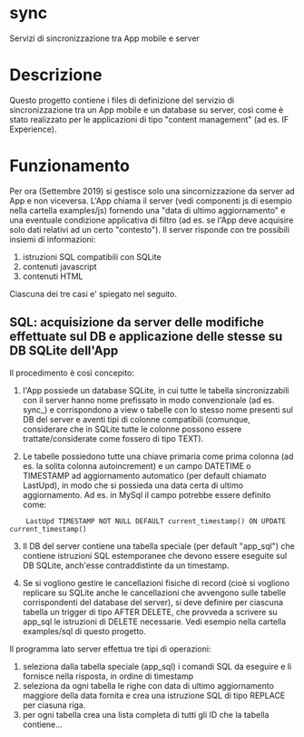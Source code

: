 # sync
Servizi di sincronizzazione tra App mobile e server

# Descrizione
Questo progetto contiene i files di definizione del servizio di sincronizzazione tra un App mobile e un database su server, 
cos&igrave; come &egrave; stato realizzato per le applicazioni di tipo "content management" (ad es. IF Experience).

# Funzionamento
Per ora (Settembre 2019) si gestisce solo una sincornizzazione da server ad App e non viceversa. L'App chiama il server 
(vedi componenti js di esempio nella cartella examples/js) fornendo una "data di ultimo aggiornamento" e una eventuale condizione applicativa di filtro (ad es. se l'App deve acquisire solo dati relativi ad un certo "contesto"). Il server risponde con tre possibili insiemi di informazioni:

1. istruzioni SQL compatibili con SQLite
2. contenuti javascript
3. contenuti HTML

Ciascuna dei tre casi e' spiegato nel seguito.

## SQL: acquisizione da server delle modifiche effettuate sul DB e applicazione delle stesse su DB SQLite dell'App
Il procedimento &egrave; cos&igrave; concepito:

1. l'App possiede un database SQLite, in cui tutte le tabella sincronizzabili con il server hanno nome prefissato in modo 
convenzionale (ad es. sync_) e corrispondono a view o tabelle con lo stesso nome presenti sul DB del server e aventi tipi 
di colonne compatibili (comunque, considerare che in SQLite tutte le colonne possono essere trattate/considerate come fossero di tipo TEXT).

2. Le tabelle possiedono tutte una chiave primaria come prima colonna (ad es. la solita colonna autoincrement) e un campo 
DATETIME o TIMESTAMP ad aggiornamento automatico (per default chiamato LastUpd), in modo che si possieda una data certa di ultimo aggiornamento. Ad es. in MySql
il campo potrebbe essere definito come:

```
    LastUpd TIMESTAMP NOT NULL DEFAULT current_timestamp() ON UPDATE current_timestamp()
```

3. Il DB del server contiene una tabella speciale (per default "app_sql") che contiene istruzioni SQL estemporanee che 
devono essere eseguite sul DB SQLite, anch'esse contraddistinte da un timestamp.

4. Se si vogliono gestire le cancellazioni fisiche di record (cio&egrave; si vogliono replicare su SQLite anche le cancellazioni
che avvengono sulle tabelle corrispondenti del database del server), si deve definire per ciascuna tabella un trigger di tipo
AFTER DELETE, che provveda a scrivere su app_sql le istruzioni di DELETE necessarie. Vedi esempio nella cartella examples/sql di questo
progetto.

Il programma lato server effettua tre tipi di operazioni:

1. seleziona dalla tabella speciale (app_sql) i comandi SQL da eseguire e li fornisce nella risposta, in ordine di timestamp
2. seleziona da ogni tabella le righe con data di ultimo aggiornamento maggiore della data fornita e crea una istruzione SQL 
di tipo REPLACE per ciasuna riga. 
3. per ogni tabella crea una lista completa di tutti gli ID che la tabella contiene...
